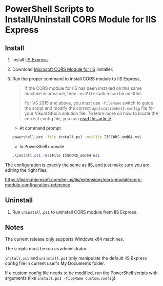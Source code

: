 # PowerShell Scripts to Install/Uninstall CORS Module for IIS Express

## Install

1. Install [IIS Express](https://docs.microsoft.com/en-us/iis/extensions/introduction-to-iis-express/iis-express-overview#installing-iis-express).
1. Download [Microsoft CORS Module for IIS](https://www.iis.net/downloads/microsoft/iis-cors-module) installer.
1. Run the proper command to install CORS module to IIS Express,

   > If the CORS module for IIS has been installed on this same machine in advance, then `-msiFile` switch can be omitted.
   > 
   > For VS 2015 and above, you must use `-fileName` switch to guide the script and modify the correct `applicationHost.config` file for your Visual Studio solution file. To learn more on how to locate the correct config file, you can [read this article](https://docs.jexusmanager.com/getting-started/features.html#add-iis-express-from-visual-studio-2015-2017-2019-solution-file).

   * At command prompt
   ``` cmd
   powershell.exe -file install.ps1 -msiFile IISCORS_amd64.msi
   ```
   * In PowerShell console   
   ``` powershell
   .\install.ps1 -msiFile IISCORS_amd64.msi
   ```
The configuration is exactly the same as IIS, and just make sure you are editing the right files,

https://learn.microsoft.com/en-us/iis/extensions/cors-module/cors-module-configuration-reference

## Uninstall
1. Run `uninstall.ps1` to uninstall CORS module from IIS Express.

## Notes
The current release only supports Windows x64 machines.

The scripts must be run as administrator.

`install.ps1` and `uninstall.ps1` only manipulate the default IIS Express config file in current user's My Documents folder.

If a custom config file needs to be modified, run the PowerShell scripts with arguments (like `install.ps1 -fileName custom.config`).
